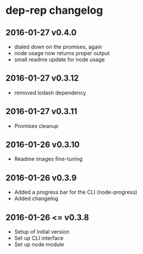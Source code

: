 # dep-rep changelog

## 2016-01-27 v0.4.0

- dialed down on the promises, again
- node usage now returns proper output
- small readme update for node usage

## 2016-01-27 v0.3.12

- removed lodash dependency

## 2016-01-27 v0.3.11

- Promises cleanup

## 2016-01-26 v0.3.10

- Readme images fine-tuning

## 2016-01-26 v0.3.9

- Added a progress bar for the CLI (node-progress)
- Added changelog

## 2016-01-26 <= v0.3.8

- Setup of initial version
- Set up CLI interface
- Set up node module